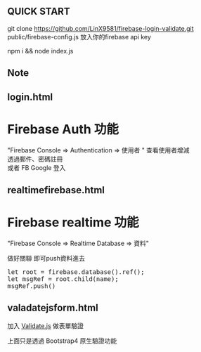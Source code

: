 ## QUICK START

git clone https://github.com/LinX9581/firebase-login-validate.git  
public/firebase-config.js 放入你的firebase api key  

npm i && node index.js  

## Note

## login.html
# Firebase Auth 功能  
"Firebase Console => Authentication => 使用者 " 查看使用者增減  
透過郵件、密碼註冊  
或者 FB Google 登入  

## realtimefirebase.html
# Firebase realtime 功能  
"Firebase Console => Realtime Database => 資料"  

做好關聯 即可push資料進去  

<pre>
let root = firebase.database().ref();
let msgRef = root.child(name);
msgRef.push()
</pre>   

## valadatejsform.html
加入 [Validate.js](https://validatejs.org/) 做表單驗證  

上面只是透過 Bootstrap4 原生驗證功能  


